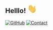 <h2> Helllo! <img src="https://raw.githubusercontent.com/ABSphreak/ABSphreak/master/gifs/Hi.gif" width="30px"></h2>


[![GitHub](https://img.shields.io/badge/SUPPORT%20AT-LINKEDIN-blue?style=for-the-badge&logo=linkedin)](https://github.com/d0ugui) 
[![Contact](https://img.shields.io/badge/CONTACT-GMAIL-Blue?style=for-the-badge&logo=gmail&logoColor=white)](mailto:douglaspo_97@outlook.com)
